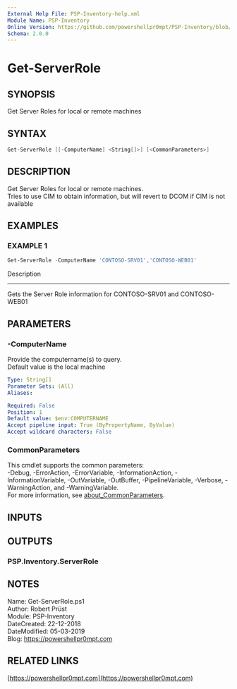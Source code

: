 ```yaml
---
External Help File: PSP-Inventory-help.xml
Module Name: PSP-Inventory
Online Version: https://github.com/powershellpr0mpt/PSP-Inventory/blob/master/docs/Get-ServerRole.md
Schema: 2.0.0
---
```


# Get-ServerRole

## SYNOPSIS

Get Server Roles for local or remote machines

## SYNTAX

```powershell
Get-ServerRole [[-ComputerName] <String[]>] [<CommonParameters>]
```

## DESCRIPTION

Get Server Roles for local or remote machines.  
Tries to use CIM to obtain information, but will revert to DCOM if CIM is not available

## EXAMPLES

### EXAMPLE 1

```powershell
Get-ServerRole -ComputerName 'CONTOSO-SRV01','CONTOSO-WEB01'
```

Description
--- ---
Gets the Server Role information for CONTOSO-SRV01 and CONTOSO-WEB01

## PARAMETERS

### -ComputerName
Provide the computername(s) to query.  
Default value is the local machine

```yaml
Type: String[]
Parameter Sets: (All)
Aliases:

Required: False
Position: 1
Default value: $env:COMPUTERNAME
Accept pipeline input: True (ByPropertyName, ByValue)
Accept wildcard characters: False
```

### CommonParameters

This cmdlet supports the common parameters:  
-Debug, -ErrorAction, -ErrorVariable, -InformationAction, -InformationVariable, -OutVariable, -OutBuffer, -PipelineVariable, -Verbose, -WarningAction, and -WarningVariable.  
For more information, see [about_CommonParameters](http://go.microsoft.com/fwlink/?LinkID=113216).

## INPUTS

## OUTPUTS

### PSP.Inventory.ServerRole

## NOTES

Name: Get-ServerRole.ps1  
Author: Robert Prüst  
Module: PSP-Inventory  
DateCreated: 22-12-2018  
DateModified: 05-03-2019  
Blog: https://powershellpr0mpt.com

## RELATED LINKS

[https://powershellpr0mpt.com](https://powershellpr0mpt.com)

